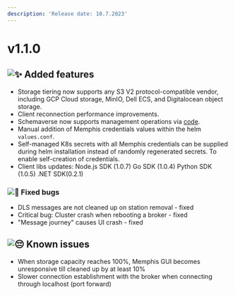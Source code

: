 ```yaml
---
description: 'Release date: 10.7.2023'
---
```


# v1.1.0

## ![:sparkles:](https://a.slack-edge.com/production-standard-emoji-assets/14.0/apple-medium/2728.png) Added features

* Storage tiering now supports any S3 V2 protocol-compatible vendor, including GCP Cloud storage, MinIO, Dell ECS, and Digitalocean object storage.
* Client reconnection performance improvements.
* Schemaverse now supports management operations via [code](../../memphis-broker/schemaverse-schema-management/formats/).
* Manual addition of Memphis credentials values within the helm `values.conf`.
* Self-managed K8s secrets with all Memphis credentials can be supplied during helm installation instead of randomly regenerated secrets. To enable self-creation of credentials.
* Client libs updates: Node.js SDK (1.0.7) Go SDK (1.0.4) Python SDK (1.0.5) .NET SDK(0.2.1)

### ![:bug:](https://a.slack-edge.com/production-standard-emoji-assets/14.0/apple-medium/1f41b.png) Fixed bugs

* DLS messages are not cleaned up on station removal - fixed
* Critical bug: Cluster crash when rebooting a broker - fixed
* "Message journey" causes UI crash - fixed

## ![:pensive:](https://a.slack-edge.com/production-standard-emoji-assets/14.0/apple-medium/1f614.png) Known issues

* When storage capacity reaches 100%, Memphis GUI becomes unresponsive till cleaned up by at least 10%
* Slower connection establishment with the broker when connecting through localhost (port forward)
